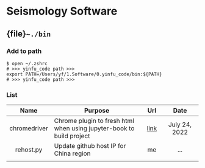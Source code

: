 # Seismology Software

## {file}`~./bin`

### Add to path

```
$ open ~/.zshrc
# >>> yinfu_code path >>>
export PATH=/Users/yf/1.Software/0.yinfu_code/bin:${PATH}
# >>> yinfu_code path >>>
```

### List

<style>
table th:first-of-type {
    width: 20%;
}
table th:nth-of-type(2) {
    width: 50%;
}
table th:nth-of-type(3) {
    width: 10%;
}
table th:nth-of-type(4) {
    width: 20%;
}
</style>

|        Name       |       Purpose       |        Url        |         Date        |
|   :------------:  |    -------------    |  :-------------:  |   :-------------:   |
|    chromedriver   |       Chrome plugin to fresh html when using jupyter-book to build project     |  [link](https://chromedriver.chromium.org/)   |   July 24, 2022 |
|     rehost.py     |     Update github host IP for China region     | me  | ...  |
|               |                   |                   |               |

